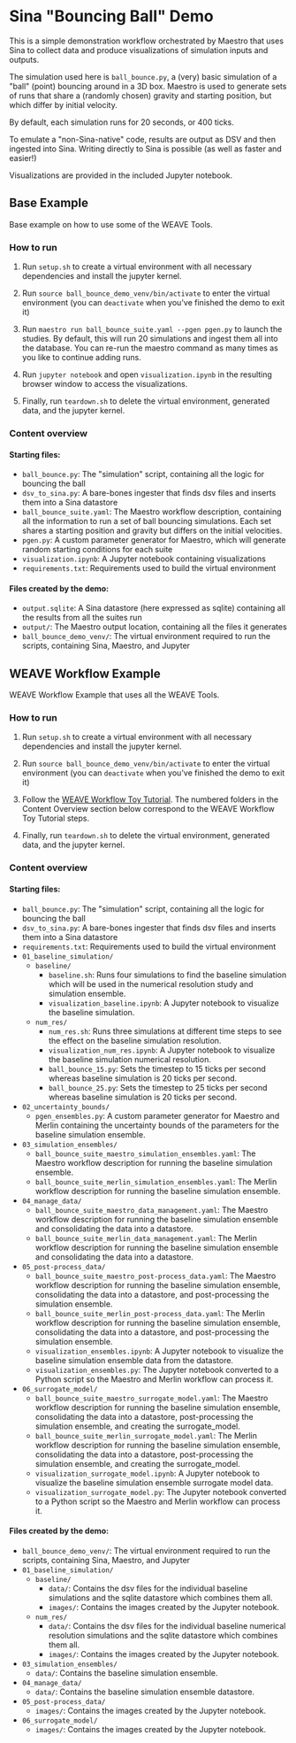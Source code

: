 # Sina "Bouncing Ball" Demo 

This is a simple demonstration workflow orchestrated by Maestro that uses Sina to collect data and produce visualizations of simulation inputs and outputs.

The simulation used here is `ball_bounce.py`, a (very) basic simulation of a "ball" (point) bouncing around in a 3D box. Maestro is used to generate sets of runs that share a (randomly chosen) gravity and starting position, but which differ by initial velocity.

By default, each simulation runs for 20 seconds, or 400 ticks.

To emulate a "non-Sina-native" code, results are output as DSV and then ingested into Sina. Writing directly to Sina is possible (as well as faster and easier!) 

Visualizations are provided in the included Jupyter notebook.

## Base Example

Base example on how to use some of the WEAVE Tools.

### How to run

1. Run `setup.sh` to create a virtual environment with all necessary dependencies and install the jupyter kernel. 

2. Run `source ball_bounce_demo_venv/bin/activate` to enter the virtual environment (you can `deactivate` when you've finished the demo to exit it)

3. Run `maestro run ball_bounce_suite.yaml --pgen pgen.py` to launch the studies. By default, this will run 20 simulations and ingest them all into the database. You can re-run the maestro command as many times as you like to continue adding runs.

4. Run `jupyter notebook` and open `visualization.ipynb` in the resulting browser window to access the visualizations.

5. Finally, run `teardown.sh` to delete the virtual environment, generated data, and the jupyter kernel. 

### Content overview

#### Starting files:

- `ball_bounce.py`: The "simulation" script, containing all the logic for bouncing the ball
- `dsv_to_sina.py`: A bare-bones ingester that finds dsv files and inserts them into a Sina datastore
- `ball_bounce_suite.yaml`: The Maestro workflow description, containing all the information to run a set of ball bouncing simulations. Each set shares a starting position and gravity but differs on the initial velocities. 
- `pgen.py`: A custom parameter generator for Maestro, which will generate random starting conditions for each suite
- `visualization.ipynb`: A Jupyter notebook containing visualizations 
- `requirements.txt`: Requirements used to build the virtual environment

#### Files created by the demo:

- `output.sqlite`: A Sina datastore (here expressed as sqlite) containing all the results from all the suites run
- `output/`: The Maestro output location, containing all the files it generates 
- `ball_bounce_demo_venv/`: The virtual environment required to run the scripts, containing Sina, Maestro, and Jupyter

## WEAVE Workflow Example

WEAVE Workflow Example that uses all the WEAVE Tools.

### How to run

1. Run `setup.sh` to create a virtual environment with all necessary dependencies and install the jupyter kernel. 

2. Run `source ball_bounce_demo_venv/bin/activate` to enter the virtual environment (you can `deactivate` when you've finished the demo to exit it)

3. Follow the [WEAVE Workflow Toy Tutorial](https://lc.llnl.gov/weave/diagram.html). The numbered folders in the Content Overview section below correspond to the WEAVE Workflow Toy Tutorial steps.

4. Finally, run `teardown.sh` to delete the virtual environment, generated data, and the jupyter kernel. 

### Content overview

#### Starting files:

- `ball_bounce.py`: The "simulation" script, containing all the logic for bouncing the ball
- `dsv_to_sina.py`: A bare-bones ingester that finds dsv files and inserts them into a Sina datastore
- `requirements.txt`: Requirements used to build the virtual environment
- `01_baseline_simulation/`
  - `baseline/`
    - `baseline.sh`: Runs four simulations to find the baseline simulation which will be used in the numerical resolution study and simulation ensemble.
    - `visualization_baseline.ipynb`: A Jupyter notebook to visualize the baseline simulation.
  - `num_res/`
    - `num_res.sh`: Runs three simulations at different time steps to see the effect on the baseline simulation resolution.
    - `visualization_num_res.ipynb`: A Jupyter notebook to visualize the baseline simulation numerical resolution.
    - `ball_bounce_15.py`: Sets the timestep to 15 ticks per second whereas baseline simulation is 20 ticks per second.
    - `ball_bounce_25.py`: Sets the timestep to 25 ticks per second whereas baseline simulation is 20 ticks per second.
- `02_uncertainty_bounds/`
  - `pgen_ensembles.py`: A custom parameter generator for Maestro and Merlin containing the uncertainty bounds of the parameters for the baseline simulation ensemble.
- `03_simulation_ensembles/`
  - `ball_bounce_suite_maestro_simulation_ensembles.yaml`: The Maestro workflow description for running the baseline simulation ensemble.
  - `ball_bounce_suite_merlin_simulation_ensembles.yaml`: The Merlin workflow description for running the baseline simulation ensemble.
- `04_manage_data/`  
  - `ball_bounce_suite_maestro_data_management.yaml`: The Maestro workflow description for running the baseline simulation ensemble and consolidating the data into a datastore.
  - `ball_bounce_suite_merlin_data_management.yaml`: The Merlin workflow description for running the baseline simulation ensemble and consolidating the data into a datastore.
- `05_post-process_data/`
  - `ball_bounce_suite_maestro_post-process_data.yaml`: The Maestro workflow description for running the baseline simulation ensemble, consolidating the data into a datastore, and post-processing the simulation ensemble.
  - `ball_bounce_suite_merlin_post-process_data.yaml`: The Merlin workflow description for running the baseline simulation ensemble, consolidating the data into a datastore, and post-processing the simulation ensemble.
  - `visualization_ensembles.ipynb`: A Jupyter notebook to visualize the baseline simulation ensemble data from the datastore.
  - `visualization_ensembles.py`: The Jupyter notebook converted to a Python script so the Maestro and Merlin workflow can process it.
- `06_surrogate_model/`
  - `ball_bounce_suite_maestro_surrogate_model.yaml`: The Maestro workflow description for running the baseline simulation ensemble, consolidating the data into a datastore, post-processing the simulation ensemble, and creating the surrogate_model.
  - `ball_bounce_suite_merlin_surrogate_model.yaml`: The Merlin workflow description for running the baseline simulation ensemble, consolidating the data into a datastore, post-processing the simulation ensemble, and creating the surrogate_model.
  - `visualization_surrogate_model.ipynb`: A Jupyter notebook to visualize the baseline simulation ensemble surrogate model data.
  - `visualization_surrogate_model.py`: The Jupyter notebook converted to a Python script so the Maestro and Merlin workflow can process it.

#### Files created by the demo:

- `ball_bounce_demo_venv/`: The virtual environment required to run the scripts, containing Sina, Maestro, and Jupyter
- `01_baseline_simulation/`
  - `baseline/`
    - `data/`: Contains the dsv files for the individual baseline simulations and the sqlite datastore which combines them all.
    - `images/`: Contains the images created by the Jupyter notebook.
  - `num_res/`
    - `data/`: Contains the dsv files for the individual baseline numerical resolution simulations and the sqlite datastore which combines them all.
    - `images/`: Contains the images created by the Jupyter notebook.
- `03_simulation_ensembles/`
  - `data/`: Contains the baseline simulation ensemble.
- `04_manage_data/`  
  - `data/`: Contains the baseline simulation ensemble datastore.
- `05_post-process_data/`
  - `images/`: Contains the images created by the Jupyter notebook.
- `06_surrogate_model/`
  - `images/`: Contains the images created by the Jupyter notebook.